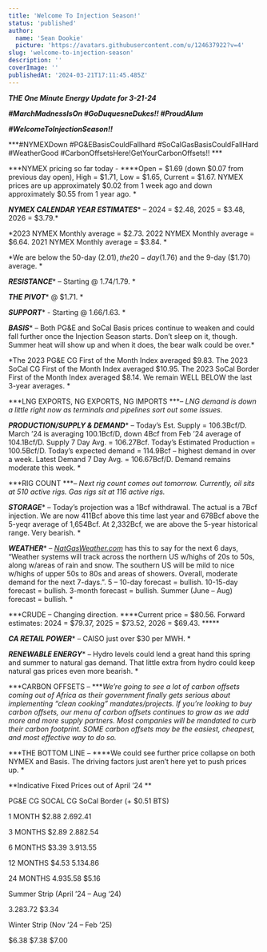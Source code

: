 ```yaml
---
title: 'Welcome To Injection Season!'
status: 'published'
author:
  name: 'Sean Dookie'
  picture: 'https://avatars.githubusercontent.com/u/124637922?v=4'
slug: 'welcome-to-injection-season'
description: ''
coverImage: ''
publishedAt: '2024-03-21T17:11:45.485Z'
---
```


***THE One Minute Energy Update for 3-21-24***

***\#MarchMadnessIsOn #GoDuquesneDukes!! #ProudAlum***

***\#WelcomeToInjectionSeason!!***

***\#NYMEXDown #PG&EBasisCouldFallhard #SoCalGasBasisCouldFallHard #WeatherGood #CarbonOffsetsHere!GetYourCarbonOffsets!! ***

***NYMEX pricing so far today - ****Open = $1.69 (down $0.07 from previous day open), High = $1.71, Low = $1.65, Current = $1.67. NYMEX prices are up approximately $0.02 from 1 week ago and down approximately $0.55 from 1 year ago. *

***NYMEX CALENDAR YEAR ESTIMATES**** – 2024 = $2.48, 2025 = $3.48, 2026 = $3.79.*

*2023 NYMEX Monthly average = $2.73. 2022 NYMEX Monthly average = $6.64. 2021 NYMEX Monthly average = $3.84. *

*We are below the 50-day ($2.01), the 20-day ($1.76) and the 9-day ($1.70) average. *

***RESISTANCE**** – Starting @ $1.74/$1.79. *

***THE PIVOT**** @ $1.71. *

***SUPPORT**** - Starting @ $1.66/$1.63. *

***BASIS**** – Both PG&E and SoCal Basis prices continue to weaken and could fall further once the Injection Season starts. Don’t sleep on it, though. Summer heat will show up and when it does, the bear walk could be over.*

*The 2023 PG&E CG First of the Month Index averaged $9.83. The 2023 SoCal CG First of the Month Index averaged $10.95. The 2023 SoCal Border First of the Month Index averaged $8.14. We remain WELL BELOW the last 3-year averages. *

***LNG EXPORTS, NG EXPORTS, NG IMPORTS ****– LNG demand is down a little right now as terminals and pipelines sort out some issues.*

***PRODUCTION/SUPPLY & DEMAND**** – Today’s Est. Supply = 106.3Bcf/D. March ’24 is averaging 100.1Bcf/D, down 4Bcf from Feb ’24 average of 104.1Bcf/D. Supply 7 Day Avg. = 106.27Bcf. Today’s Estimated Production = 100.5Bcf/D. Today’s expected demand = 114.9Bcf – highest demand in over a week. Latest Demand 7 Day Avg. = 106.67Bcf/D. Demand remains moderate this week. *

***RIG COUNT ****– Next rig count comes out tomorrow. Currently, oil sits at 510 active rigs. Gas rigs sit at 116 active rigs.*

***STORAGE**** – Today’s projection was a 1Bcf withdrawal. The actual is a 7Bcf injection. We are now 411Bcf above this time last year and 678Bcf above the 5-yeqr average of 1,654Bcf. At 2,332Bcf, we are above the 5-year historical range. Very bearish. *

***WEATHER**** – *[*NatGasWeather.com*](http://NatGasWeather.com)* has this to say for the next 6 days, “Weather systems will track across the northern US w/highs of 20s to 50s, along w/areas of rain and snow. The southern US will be mild to nice w/highs of upper 50s to 80s and areas of showers. Overall, moderate demand for the next 7-days.”. 5 – 10-day forecast = bullish. 10-15-day forecast = bullish. 3-month forecast = bullish. Summer (June – Aug) forecast = bullish. *

***CRUDE – Changing direction. ****Current price = $80.56. Forward estimates: 2024 = $79.37, 2025 = $73.52, 2026 = $69.43. *****

***CA RETAIL POWER**** – CAISO just over $30 per MWH. *

***RENEWABLE ENERGY**** – Hydro levels could lend a great hand this spring and summer to natural gas demand. That little extra from hydro could keep natural gas prices even more bearish. *

***CARBON OFFSETS – ****We’re going to see a lot of carbon offsets coming out of Africa as their government finally gets serious about implementing “clean cooking” mandates/projects. If you’re looking to buy carbon offsets, our menu of carbon offsets continues to grow as we add more and more supply partners. Most companies will be mandated to curb their carbon footprint. SOME carbon offsets may be the easiest, cheapest, and most effective way to do so.*

***THE BOTTOM LINE – ****We could see further price collapse on both NYMEX and Basis. The driving factors just aren’t here yet to push prices up. *

**Indicative Fixed Prices out of April ’24 **

PG&E CG SOCAL CG SoCal Border (+ $0.51 BTS)

1 MONTH $2.88 $2.69 $2.41

3 MONTHS $2.89 $2.88 $2.54

6 MONTHS $3.39 $3.91 $3.55

12 MONTHS $4.53 $5.13 $4.86

24 MONTHS $4.93 $5.58 $5.16

Summer Strip (April ’24 – Aug ‘24)

$3.28 $3.72 $3.34

Winter Strip (Nov ’24 – Feb ’25)

$6.38 $7.38 $7.00

